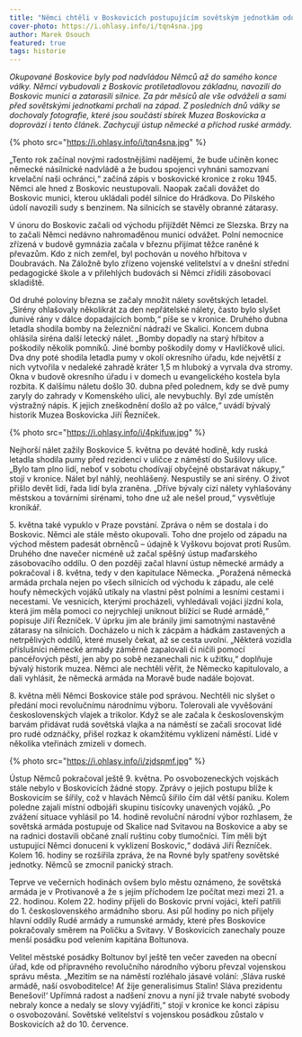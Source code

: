 ```yaml
---
title: "Němci chtěli v Boskovicích postupujícím sovětským jednotkám odolávat, ale nakonec před nimi prchali na západ"
cover-photo: https://i.ohlasy.info/i/tqn4sna.jpg
author: Marek Osouch
featured: true
tags: historie
---
```


*Okupované Boskovice byly pod nadvládou Němců až do samého konce války. Němci vybudovali z Boskovic protiletadlovou základnu, navozili do Boskovic munici a zatarasili silnice. Za pár měsíců ale vše odváželi a sami před sovětskými jednotkami prchali na západ. Z posledních dnů války se dochovaly fotografie, které jsou součástí sbírek Muzea Boskovicka a doprovází i tento článek. Zachycují ústup německé a příchod ruské armády.*

{% photo src="https://i.ohlasy.info/i/tqn4sna.jpg" %}

„Tento rok začínal novými radostnějšími nadějemi, že bude učiněn konec německé násilnické nadvládě a že budou spojenci vyhnáni samozvaní krvelační naši ochránci,“ začíná zápis v boskovické kronice z roku 1945. Němci ale hned z Boskovic neustupovali. Naopak začali dovážet do Boskovic munici, kterou ukládali podél silnice do Hrádkova. Do Pilského údolí navozili sudy s benzinem. Na silnicích se stavěly obranné zátarasy.

V únoru do Boskovic začali od východu přijíždět Němci ze Slezska. Brzy na to začali Němci nedávno nahromaděnou munici odvážet. Polní nemocnice zřízená v budově gymnázia začala v březnu přijímat těžce raněné k převazům. Kdo z nich zemřel, byl pochován u nového hřbitova v Doubravách. Na Záložně bylo zřízeno vojenské velitelství a v dnešní střední pedagogické škole a v přilehlých budovách si Němci zřídili zásobovací skladiště.

Od druhé poloviny března se začaly množit nálety sovětských letadel. „Sirény ohlašovaly několikrát za den nepřátelské nálety, často bylo slyšet dunivé rány v dálce dopadajících bomb,“ píše se v kronice. Druhého dubna letadla shodila bomby na železniční nádraží ve Skalici. Koncem dubna ohlásila siréna další letecký nálet. „Bomby dopadly na starý hřbitov a poškodily několik pomníků. Jiné bomby poškodily domy v Havlíčkově ulici. Dva dny poté shodila letadla pumy v okolí okresního úřadu, kde největší z nich vytvořila v nedaleké zahradě kráter 1,5 m hluboký a vyrvala dva stromy. Okna v budově okresního úřadu i v domech u evangelického kostela byla rozbita. K dalšímu náletu došlo 30. dubna před polednem, kdy se dvě pumy zaryly do zahrady v Komenského ulici, ale nevybuchly. Byl zde umístěn výstražný nápis. K jejich zneškodnění došlo až po válce,“ uvádí bývalý historik Muzea Boskovicka Jiří Řezníček.

{% photo src="https://i.ohlasy.info/i/4pkifuw.jpg" %}

Nejhorší nálet zažily Boskovice 5. května po deváté hodině, kdy ruská letadla shodila pumy před rezidencí v uličce z náměstí do Sušilovy ulice.  „Bylo tam plno lidí, neboť v sobotu chodívají obyčejně obstarávat nákupy,“ stojí v kronice. Nálet byl náhlý, neohlášený. Nespustily se ani sirény. O život přišlo devět lidí, řada lidí byla zraněna. „Dříve bývaly cizí nálety vyhlašovány městskou a továrními sirénami, toho dne už ale nešel proud,“ vysvětluje kronikář.

5\. května také vypuklo v Praze povstání. Zpráva o něm se dostala i do Boskovic. Němci ale stále město okupovali. Toho dne projelo od západu na východ městem padesát obrněnců – údajně k Vyškovu bojovat proti Rusům. Druhého dne navečer nicméně už začal spěšný ústup maďarského zásobovacího oddílu. O den později začal hlavní ústup německé armády a pokračoval i 8. května, tedy v den kapitulace Německa.  „Poražená německá armáda prchala nejen po všech silnicích od východu k západu, ale celé houfy německých vojáků utíkaly na vlastní pěst polními a lesními cestami i necestami. Ve vesnicích, kterými procházeli, vyhledávali vojáci jízdní kola, která jim měla pomoci co nejrychleji uniknout blížící se Rudé armádě,“ popisuje Jiří Řezníček. V úprku jim ale bránily jimi samotnými nastavěné zátarasy na silnicích. Docházelo u nich k zácpám a hádkám zastavených a netrpělivých oddílů, které musely čekat, až se cesta uvolní. „Některá vozidla příslušníci německé armády záměrně zapalovali či ničili pomocí pancéřových pěstí, jen aby po sobě nezanechali nic k užitku,“ doplňuje bývalý historik muzea. Němci ale nechtěli věřit, že Německo kapitulovalo, a dali vyhlásit, že německá armáda na Moravě bude nadále bojovat.

8\. května měli Němci Boskovice stále pod správou. Nechtěli nic slyšet o předání moci revolučnímu národnímu výboru. Tolerovali ale vyvěšování československých vlajek a trikolor.  Když se ale začala k československým barvám přidávat rudá sovětská vlajka a na náměstí se začali srocovat lidé pro rudé odznáčky, přišel rozkaz k okamžitému vyklizení náměstí. Lidé v několika vteřinách zmizeli v domech.

{% photo src="https://i.ohlasy.info/i/zjdspmf.jpg" %}

Ústup Němců pokračoval ještě 9. května. Po osvobozeneckých vojskách stále nebylo v Boskovicích žádné stopy. Zprávy o jejich postupu blíže k Boskovicím se šířily, což v hlavách Němců šířilo čím dál větší paniku. Kolem poledne zajali místní odbojáři skupinu tisícovky unavených vojáků. „Po zvážení situace vyhlásil po 14. hodině revoluční národní výbor rozhlasem, že sovětská armáda postupuje od Skalice nad Svitavou na Boskovice a aby se na radnici dostavili občané znalí ruštinu coby tlumočníci. Tím měli být ustupující Němci donuceni k vyklizení Boskovic,“ dodává Jiří Řezníček. Kolem 16. hodiny se rozšířila zpráva, že na Rovné byly spatřeny sovětské jednotky. Němců se zmocnil panický strach.

Teprve ve večerních hodinách ovšem bylo městu oznámeno, že sovětská armáda je v Protivanově a že s jejím příchodem lze počítat mezi mezi 21. a 22. hodinou. Kolem 22. hodiny přijeli do Boskovic první vojáci, kteří patřili do 1. československého armádního sboru. Asi půl hodiny po nich přijely hlavní oddíly Rudé armády a rumunské armády, které přes Boskovice pokračovaly směrem na Poličku a Svitavy. V Boskovicích zanechaly pouze menší posádku pod velením kapitána Boltunova.

Velitel městské posádky Boltunov byl ještě ten večer zaveden na obecní úřad, kde od přípravného revolučního národního výboru převzal vojenskou správu města. „Mezitím se na náměstí rozléhalo jásavé volání: ‚Sláva ruské armádě, naší osvoboditelce! Ať žije generalisimus Stalin! Sláva prezidentu Benešovi!‘ Upřímná radost a nadšení znovu a nyní již trvale nabyté svobody nebraly konce a nedaly se slovy vyjádřiti,“ stojí v kronice ke konci zápisu o osvobozování. Sovětské velitelství s vojenskou posádkou zůstalo v Boskovicích až do 10. července.
